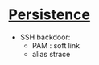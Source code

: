 # [Persistence](https://attack.mitre.org/tactics/TA0003/)
- SSH backdoor:
  - PAM : soft link
  - alias strace


